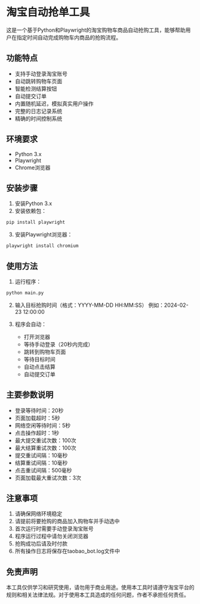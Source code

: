 # 淘宝自动抢单工具

这是一个基于Python和Playwright的淘宝购物车商品自动抢购工具，能够帮助用户在指定时间自动完成购物车内商品的抢购流程。

## 功能特点

- 支持手动登录淘宝账号
- 自动跳转购物车页面
- 智能检测结算按钮
- 自动提交订单
- 内置随机延迟，模拟真实用户操作
- 完整的日志记录系统
- 精确的时间控制系统

## 环境要求

- Python 3.x
- Playwright
- Chrome浏览器

## 安装步骤

1. 安装Python 3.x
2. 安装依赖包：
```bash
pip install playwright
```
3. 安装Playwright浏览器：
```bash
playwright install chromium
```

## 使用方法

1. 运行程序：
```bash
python main.py
```

2. 输入目标抢购时间（格式：YYYY-MM-DD HH:MM:SS）
   例如：2024-02-23 12:00:00

3. 程序会自动：
   - 打开浏览器
   - 等待手动登录（20秒内完成）
   - 跳转到购物车页面
   - 等待目标时间
   - 自动点击结算
   - 自动提交订单

## 主要参数说明

- 登录等待时间：20秒
- 页面加载超时：5秒
- 网络空闲等待时间：5秒
- 点击操作超时：1秒
- 最大提交重试次数：100次
- 最大结算重试次数：100次
- 提交重试间隔：10毫秒
- 结算重试间隔：10毫秒
- 点击重试间隔：500毫秒
- 页面加载最大重试次数：3次

## 注意事项

1. 请确保网络环境稳定
2. 请提前将要抢购的商品加入购物车并手动选中
3. 首次运行时需要手动登录淘宝账号
4. 程序运行过程中请勿关闭浏览器
5. 抢购成功后请及时付款
6. 所有操作日志将保存在taobao_bot.log文件中

## 免责声明

本工具仅供学习和研究使用，请勿用于商业用途。使用本工具时请遵守淘宝平台的规则和相关法律法规。对于使用本工具造成的任何问题，作者不承担任何责任。
